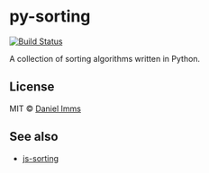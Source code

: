 # py-sorting

[![Build Status](http://img.shields.io/travis/Tyriar/py-sorting.svg?style=flat)](http://travis-ci.org/Tyriar/py-sorting)

A collection of sorting algorithms written in Python.



## License

MIT © [Daniel Imms](http://www.growingwiththeweb.com)



## See also

* [js-sorting](https://github.com/Tyriar/js-sorting)
